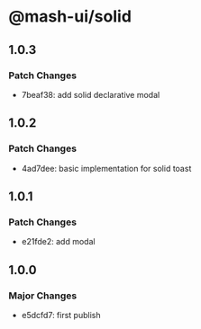# @mash-ui/solid

## 1.0.3

### Patch Changes

- 7beaf38: add solid declarative modal

## 1.0.2

### Patch Changes

- 4ad7dee: basic implementation for solid toast

## 1.0.1

### Patch Changes

- e21fde2: add modal

## 1.0.0

### Major Changes

- e5dcfd7: first publish
